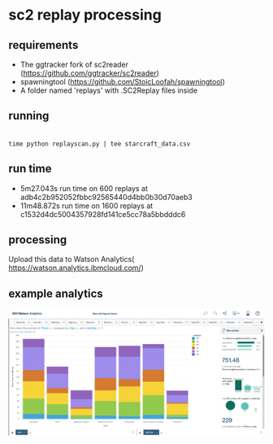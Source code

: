 sc2 replay processing
=====================



requirements
------------

* The ggtracker fork of sc2reader (https://github.com/ggtracker/sc2reader)
* spawningtool (https://github.com/StoicLoofah/spawningtool)
* A folder named 'replays' with .SC2Replay files inside



running
--------


```shell

time python replayscan.py | tee starcraft_data.csv
```


run time
--------

* 5m27.043s run time on 600 replays at adb4c2b952052fbbc92565440d4bb0b30d70aeb3
* 11m48.872s run time on 1600 replays at c1532d4dc5004357928fd141ce5cc78a5bbdddc6



processing
----------


Upload this data to Watson Analytics( https://watson.analytics.ibmcloud.com/)



example analytics
-----------------


![Example Chart](watson_analytics.png)





